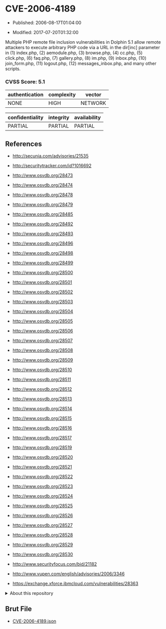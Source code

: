 # CVE-2006-4189

- Published: 2006-08-17T01:04:00

- Modified: 2017-07-20T01:32:00

Multiple PHP remote file inclusion vulnerabilities in Dolphin 5.1 allow remote attackers to execute arbitrary PHP code via a URL in the dir[inc] parameter in (1) index.php, (2) aemodule.php, (3) browse.php, (4) cc.php, (5) click.php, (6) faq.php, (7) gallery.php, (8) im.php, (9) inbox.php, (10) join_form.php, (11) logout.php, (12) messages_inbox.php, and many other scripts.

### CVSS Score: **5.1**

| authentication | complexity | vector |
| --- | --- | --- |
| NONE | HIGH | NETWORK |

| confidentiality | integrity | availability |
| --- | --- | --- |
| PARTIAL | PARTIAL | PARTIAL |

## References

* http://secunia.com/advisories/21535

* http://securitytracker.com/id?1016692

* http://www.osvdb.org/28473

* http://www.osvdb.org/28474

* http://www.osvdb.org/28478

* http://www.osvdb.org/28479

* http://www.osvdb.org/28485

* http://www.osvdb.org/28492

* http://www.osvdb.org/28493

* http://www.osvdb.org/28496

* http://www.osvdb.org/28498

* http://www.osvdb.org/28499

* http://www.osvdb.org/28500

* http://www.osvdb.org/28501

* http://www.osvdb.org/28502

* http://www.osvdb.org/28503

* http://www.osvdb.org/28504

* http://www.osvdb.org/28505

* http://www.osvdb.org/28506

* http://www.osvdb.org/28507

* http://www.osvdb.org/28508

* http://www.osvdb.org/28509

* http://www.osvdb.org/28510

* http://www.osvdb.org/28511

* http://www.osvdb.org/28512

* http://www.osvdb.org/28513

* http://www.osvdb.org/28514

* http://www.osvdb.org/28515

* http://www.osvdb.org/28516

* http://www.osvdb.org/28517

* http://www.osvdb.org/28519

* http://www.osvdb.org/28520

* http://www.osvdb.org/28521

* http://www.osvdb.org/28522

* http://www.osvdb.org/28523

* http://www.osvdb.org/28524

* http://www.osvdb.org/28525

* http://www.osvdb.org/28526

* http://www.osvdb.org/28527

* http://www.osvdb.org/28528

* http://www.osvdb.org/28529

* http://www.osvdb.org/28530

* http://www.securityfocus.com/bid/21182

* http://www.vupen.com/english/advisories/2006/3346

* https://exchange.xforce.ibmcloud.com/vulnerabilities/28363

<details>
<summary>About this repository</summary> 

  This repository is part of the project [Live Hack CVE](https://github.com/Live-Hack-CVE). Main website can be found [www.live-hack.org](https://www.live-hack.org) 
  
  Made by [Sn0wAlice](https://github.com/Sn0wAlice) for the people that care about security and need to have a feed of the latest CVEs. Hope you enjoy it, don't forget to star the repo and follow me on [Twitter](https://twitter.com/Sn0wAlice) and [Github](https://github.com/Sn0wAlice). And that is my [personnal website](https://www.alice-snow.me/)

  - [Home Page](https://github.com/Live-Hack-CVE)
  - [Framework](https://github.com/Live-Hack-CVE/cve-framework)
  - [CVE database](https://github.com/Live-Hack-CVE/full_database)
  - [Changelog](https://github.com/Live-Hack-CVE/Changelog)
</details>

## Brut File

* [CVE-2006-4189.json](https://raw.githubusercontent.com/Live-Hack-CVE/full_database/main/cves/2006/CVE-2006-4189.json)

